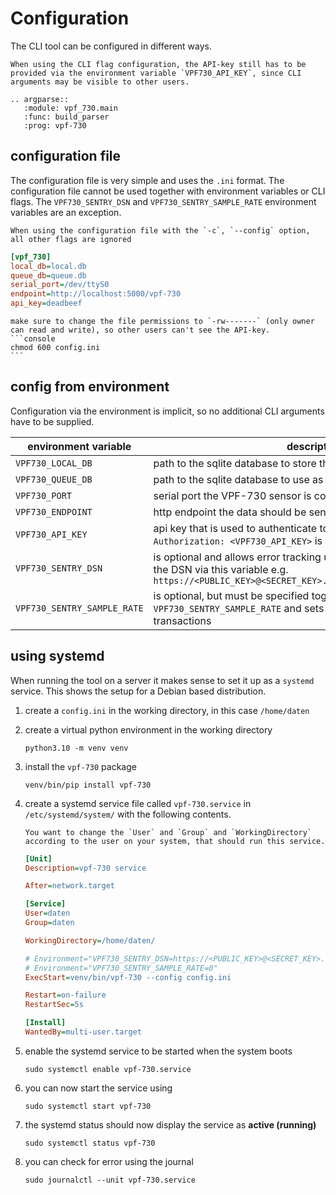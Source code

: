 # Configuration

The CLI tool can be configured in different ways.

```{note}
When using the CLI flag configuration, the API-key still has to be provided via the environment variable `VPF730_API_KEY`, since CLI arguments may be visible to other users.
```

```{eval-rst}
.. argparse::
   :module: vpf_730.main
   :func: build_parser
   :prog: vpf-730
```

## configuration file

The configuration file is very simple and uses the `.ini` format. The configuration file cannot be used together with environment variables or CLI flags. The `VPF730_SENTRY_DSN` and `VPF730_SENTRY_SAMPLE_RATE` environment variables are an exception.

```{warning}
When using the configuration file with the `-c`, `--config` option, all other flags are ignored
```

```ini
[vpf_730]
local_db=local.db
queue_db=queue.db
serial_port=/dev/ttyS0
endpoint=http://localhost:5000/vpf-730
api_key=deadbeef
```

````{important}
make sure to change the file permissions to `-rw-------` (only owner can read and write), so other users can't see the API-key.
```console
chmod 600 config.ini
```
````

## config from environment

Configuration via the environment is implicit, so no additional CLI arguments have to be supplied.

| environment variable        | description                                                                                                                                                                                  |
| --------------------------- | -------------------------------------------------------------------------------------------------------------------------------------------------------------------------------------------- |
| `VPF730_LOCAL_DB`           | path to the sqlite database to store the measurements locally                                                                                                                                |
| `VPF730_QUEUE_DB`           | path to the sqlite database to use as a queue                                                                                                                                                |
| `VPF730_PORT`               | serial port the VPF-730 sensor is connected to                                                                                                                                               |
| `VPF730_ENDPOINT`           | http endpoint the data should be send to                                                                                                                                                     |
| `VPF730_API_KEY`            | api key that is used to authenticate to the API endpoint. A header `Authorization: <VPF730_API_KEY>` is set on the `POST` request                                                            |
| `VPF730_SENTRY_DSN`         | is optional and allows error tracking using [sentry.io](https://sentry.io). You can provide the DSN via this variable e.g. `https://<PUBLIC_KEY>@<SECRET_KEY>.ingest.sentry.io/<PROJECT_ID>` |
| `VPF730_SENTRY_SAMPLE_RATE` | is optional, but must be specified together with `VPF730_SENTRY_SAMPLE_RATE` and sets the sample rate for transactions                                                                       |

## using systemd

When running the tool on a server it makes sense to set it up as a `systemd` service. This shows the setup for a Debian based distribution.

1. create a `config.ini` in the working directory, in this case `/home/daten`
1. create a virtual python environment in the working directory
   ```console
   python3.10 -m venv venv
   ```
1. install the `vpf-730` package
   ```console
   venv/bin/pip install vpf-730
   ```
1. create a systemd service file called `vpf-730.service` in `/etc/systemd/system/` with the following contents.

   ```{important}
   You want to change the `User` and `Group` and `WorkingDirectory` according to the user on your system, that should run this service.
   ```

   ```ini
   [Unit]
   Description=vpf-730 service

   After=network.target

   [Service]
   User=daten
   Group=daten

   WorkingDirectory=/home/daten/

   # Environment="VPF730_SENTRY_DSN=https://<PUBLIC_KEY>@<SECRET_KEY>.ingest.sentry.io/<PROJECT_ID>"
   # Environment="VPF730_SENTRY_SAMPLE_RATE=0"
   ExecStart=venv/bin/vpf-730 --config config.ini

   Restart=on-failure
   RestartSec=5s

   [Install]
   WantedBy=multi-user.target
   ```

1. enable the systemd service to be started when the system boots

   ```console
   sudo systemctl enable vpf-730.service
   ```

1. you can now start the service using

   ```console
   sudo systemctl start vpf-730
   ```

1. the systemd status should now display the service as **active (running)**

   ```console
   sudo systemctl status vpf-730
   ```

1. you can check for error using the journal
   ```console
   sudo journalctl --unit vpf-730.service
   ```
